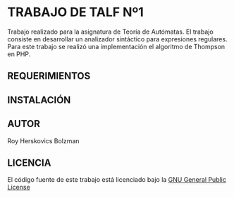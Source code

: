 # TRABAJO DE TALF Nº1

Trabajo realizado para la asignatura de Teoría de Autómatas.
El trabajo consiste en desarrollar un analizador sintáctico para expresiones regulares.
Para este trabajo se realizó una implementación el algoritmo de Thompson en PHP.

## REQUERIMIENTOS

## INSTALACIÓN

## AUTOR

Roy Herskovics Bolzman

## LICENCIA

El código fuente de este trabajo está licenciado bajo la [GNU General Public License](http://www.gnu.org/licenses/gpl.html)
